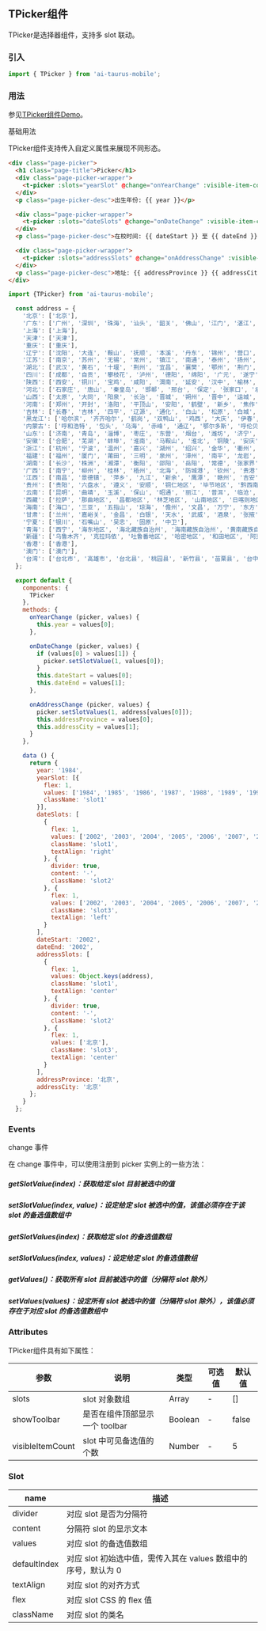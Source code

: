 ## TPicker组件

TPicker是选择器组件，支持多 slot 联动。

### 引入

```js
import { TPicker } from 'ai-taurus-mobile';
```

### 用法

参见[TPicker组件Demo][picker-demo]。

基础用法

TPicker组件支持传入自定义属性来展现不同形态。

```html
<div class="page-picker">
  <h1 class="page-title">Picker</h1>
  <div class="page-picker-wrapper">
    <t-picker :slots="yearSlot" @change="onYearChange" :visible-item-count="3"></t-picker>
  </div>
  <p class="page-picker-desc">出生年份: {{ year }}</p>

  <div class="page-picker-wrapper">
    <t-picker :slots="dateSlots" @change="onDateChange" :visible-item-count="3"></t-picker>
  </div>
  <p class="page-picker-desc">在校时间: {{ dateStart }} 至 {{ dateEnd }}</p>

  <div class="page-picker-wrapper">
    <t-picker :slots="addressSlots" @change="onAddressChange" :visible-item-count="5"></t-picker>
  </div>
  <p class="page-picker-desc">地址: {{ addressProvince }} {{ addressCity }}</p>
</div>
```
```js
import {TPicker} from 'ai-taurus-mobile';

  const address = {
    '北京': ['北京'],
    '广东': ['广州', '深圳', '珠海', '汕头', '韶关', '佛山', '江门', '湛江', '茂名', '肇庆', '惠州', '梅州', '汕尾', '河源', '阳江', '清远', '东莞', '中山', '潮州', '揭阳', '云浮'],
    '上海': ['上海'],
    '天津': ['天津'],
    '重庆': ['重庆'],
    '辽宁': ['沈阳', '大连', '鞍山', '抚顺', '本溪', '丹东', '锦州', '营口', '阜新', '辽阳', '盘锦', '铁岭', '朝阳', '葫芦岛'],
    '江苏': ['南京', '苏州', '无锡', '常州', '镇江', '南通', '泰州', '扬州', '盐城', '连云港', '徐州', '淮安', '宿迁'],
    '湖北': ['武汉', '黄石', '十堰', '荆州', '宜昌', '襄樊', '鄂州', '荆门', '孝感', '黄冈', '咸宁', '随州', '恩施土家族苗族自治州', '仙桃', '天门', '潜江', '神农架林区'],
    '四川': ['成都', '自贡', '攀枝花', '泸州', '德阳', '绵阳', '广元', '遂宁', '内江', '乐山', '南充', '眉山', '宜宾', '广安', '达州', '雅安', '巴中', '资阳', '阿坝藏族羌族自治州', '甘孜藏族自治州', '凉山彝族自治州'],
    '陕西': ['西安', '铜川', '宝鸡', '咸阳', '渭南', '延安', '汉中', '榆林', '安康', '商洛'],
    '河北': ['石家庄', '唐山', '秦皇岛', '邯郸', '邢台', '保定', '张家口', '承德', '沧州', '廊坊', '衡水'],
    '山西': ['太原', '大同', '阳泉', '长治', '晋城', '朔州', '晋中', '运城', '忻州', '临汾', '吕梁'],
    '河南': ['郑州', '开封', '洛阳', '平顶山', '安阳', '鹤壁', '新乡', '焦作', '濮阳', '许昌', '漯河', '三门峡', '南阳', '商丘', '信阳', '周口', '驻马店'],
    '吉林': ['长春', '吉林', '四平', '辽源', '通化', '白山', '松原', '白城', '延边朝鲜族自治州'],
    '黑龙江': ['哈尔滨', '齐齐哈尔', '鹤岗', '双鸭山', '鸡西', '大庆', '伊春', '牡丹江', '佳木斯', '七台河', '黑河', '绥化', '大兴安岭地区'],
    '内蒙古': ['呼和浩特', '包头', '乌海', '赤峰', '通辽', '鄂尔多斯', '呼伦贝尔', '巴彦淖尔', '乌兰察布', '锡林郭勒盟', '兴安盟', '阿拉善盟'],
    '山东': ['济南', '青岛', '淄博', '枣庄', '东营', '烟台', '潍坊', '济宁', '泰安', '威海', '日照', '莱芜', '临沂', '德州', '聊城', '滨州', '菏泽'],
    '安徽': ['合肥', '芜湖', '蚌埠', '淮南', '马鞍山', '淮北', '铜陵', '安庆', '黄山', '滁州', '阜阳', '宿州', '巢湖', '六安', '亳州', '池州', '宣城'],
    '浙江': ['杭州', '宁波', '温州', '嘉兴', '湖州', '绍兴', '金华', '衢州', '舟山', '台州', '丽水'],
    '福建': ['福州', '厦门', '莆田', '三明', '泉州', '漳州', '南平', '龙岩', '宁德'],
    '湖南': ['长沙', '株洲', '湘潭', '衡阳', '邵阳', '岳阳', '常德', '张家界', '益阳', '郴州', '永州', '怀化', '娄底', '湘西土家族苗族自治州'],
    '广西': ['南宁', '柳州', '桂林', '梧州', '北海', '防城港', '钦州', '贵港', '玉林', '百色', '贺州', '河池', '来宾', '崇左'],
    '江西': ['南昌', '景德镇', '萍乡', '九江', '新余', '鹰潭', '赣州', '吉安', '宜春', '抚州', '上饶'],
    '贵州': ['贵阳', '六盘水', '遵义', '安顺', '铜仁地区', '毕节地区', '黔西南布依族苗族自治州', '黔东南苗族侗族自治州', '黔南布依族苗族自治州'],
    '云南': ['昆明', '曲靖', '玉溪', '保山', '昭通', '丽江', '普洱', '临沧', '德宏傣族景颇族自治州', '怒江傈僳族自治州', '迪庆藏族自治州', '大理白族自治州', '楚雄彝族自治州', '红河哈尼族彝族自治州', '文山壮族苗族自治州', '西双版纳傣族自治州'],
    '西藏': ['拉萨', '那曲地区', '昌都地区', '林芝地区', '山南地区', '日喀则地区', '阿里地区'],
    '海南': ['海口', '三亚', '五指山', '琼海', '儋州', '文昌', '万宁', '东方', '澄迈县', '定安县', '屯昌县', '临高县', '白沙黎族自治县', '昌江黎族自治县', '乐东黎族自治县', '陵水黎族自治县', '保亭黎族苗族自治县', '琼中黎族苗族自治县'],
    '甘肃': ['兰州', '嘉峪关', '金昌', '白银', '天水', '武威', '酒泉', '张掖', '庆阳', '平凉', '定西', '陇南', '临夏回族自治州', '甘南藏族自治州'],
    '宁夏': ['银川', '石嘴山', '吴忠', '固原', '中卫'],
    '青海': ['西宁', '海东地区', '海北藏族自治州', '海南藏族自治州', '黄南藏族自治州', '果洛藏族自治州', '玉树藏族自治州', '海西蒙古族藏族自治州'],
    '新疆': ['乌鲁木齐', '克拉玛依', '吐鲁番地区', '哈密地区', '和田地区', '阿克苏地区', '喀什地区', '克孜勒苏柯尔克孜自治州', '巴音郭楞蒙古自治州', '昌吉回族自治州', '博尔塔拉蒙古自治州', '石河子', '阿拉尔', '图木舒克', '五家渠', '伊犁哈萨克自治州'],
    '香港': ['香港'],
    '澳门': ['澳门'],
    '台湾': ['台北市', '高雄市', '台北县', '桃园县', '新竹县', '苗栗县', '台中县', '彰化县', '南投县', '云林县', '嘉义县', '台南县', '高雄县', '屏东县', '宜兰县', '花莲县', '台东县', '澎湖县', '基隆市', '新竹市', '台中市', '嘉义市', '台南市']
  };

  export default {
    components: {
      TPicker
    },
    methods: {
      onYearChange (picker, values) {
        this.year = values[0];
      },

      onDateChange (picker, values) {
        if (values[0] > values[1]) {
          picker.setSlotValue(1, values[0]);
        }
        this.dateStart = values[0];
        this.dateEnd = values[1];
      },

      onAddressChange (picker, values) {
        picker.setSlotValues(1, address[values[0]]);
        this.addressProvince = values[0];
        this.addressCity = values[1];
      }
    },

    data () {
      return {
        year: '1984',
        yearSlot: [{
          flex: 1,
          values: ['1984', '1985', '1986', '1987', '1988', '1989', '1990', '1991', '1992', '1993', '1994', '1995'],
          className: 'slot1'
        }],
        dateSlots: [
          {
            flex: 1,
            values: ['2002', '2003', '2004', '2005', '2006', '2007', '2008', '2009', '2010', '2011', '2012', '2013', '2014', '2015', '2016'],
            className: 'slot1',
            textAlign: 'right'
          }, {
            divider: true,
            content: '-',
            className: 'slot2'
          }, {
            flex: 1,
            values: ['2002', '2003', '2004', '2005', '2006', '2007', '2008', '2009', '2010', '2011', '2012', '2013', '2014', '2015', '2016'],
            className: 'slot3',
            textAlign: 'left'
          }
        ],
        dateStart: '2002',
        dateEnd: '2002',
        addressSlots: [
          {
            flex: 1,
            values: Object.keys(address),
            className: 'slot1',
            textAlign: 'center'
          }, {
            divider: true,
            content: '-',
            className: 'slot2'
          }, {
            flex: 1,
            values: ['北京'],
            className: 'slot3',
            textAlign: 'center'
          }
        ],
        addressProvince: '北京',
        addressCity: '北京'
      };
    }
  };
```
### Events
change 事件

在 change 事件中，可以使用注册到 picker 实例上的一些方法：
##### getSlotValue(index)：获取给定 slot 目前被选中的值
##### setSlotValue(index, value)：设定给定 slot 被选中的值，该值必须存在于该 slot 的备选值数组中
##### getSlotValues(index)：获取给定 slot 的备选值数组
##### setSlotValues(index, values)：设定给定 slot 的备选值数组
##### getValues()：获取所有 slot 目前被选中的值（分隔符 slot 除外）
##### setValues(values)：设定所有 slot 被选中的值（分隔符 slot 除外），该值必须存在于对应 slot 的备选值数组中

### Attributes

TPicker组件具有如下属性：

| 参数 | 说明 | 类型 | 可选值 | 默认值 |
| ---- | ---- | ---- | ---- | ---- |
| slots | slot 对象数组 | Array | - | [] |
| showToolbar | 是否在组件顶部显示一个 toolbar | Boolean | - | false |
| visibleItemCount | slot 中可见备选值的个数 | Number | - | 5 |

### Slot
| name | 描述 |
| ---- | ---- |
| divider | 对应 slot 是否为分隔符 |
| content | 分隔符 slot 的显示文本 |
| values | 对应 slot 的备选值数组 |
| defaultIndex | 对应 slot 初始选中值，需传入其在 values 数组中的序号，默认为 0 |
| textAlign | 对应 slot 的对齐方式 |
| flex | 对应 slot CSS 的 flex 值 |
| className | 对应 slot 的类名 |

[picker-demo]: /static/mobile-demo/examples/index.html#/picker
